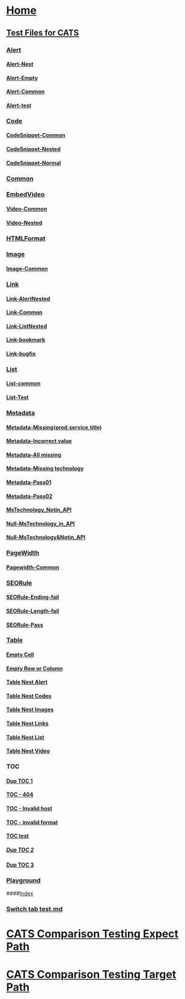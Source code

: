 
# [Home](index.md)
## [Test Files for CATS](index.md)
### [Alert](Alert-cases/Index.md)
#### [Alert-Nest](Alert-cases/Alert_Nested.md)
#### [Alert-Empty](Alert-cases/Alert_Empty.md)
#### [Alert-Common](Alert-cases/Alert_Common.md)
#### [Alert-test](Alert-cases/Alert_Test.md)

### [Code](CodeSnippet-Cases/Index.md)
#### [CodeSnippet-Common](CodeSnippet-Cases/CodeSnippet_Common.md)
#### [CodeSnippet-Nested](CodeSnippet-Cases/CodeSnippet_Nested.md)
#### [CodeSnippet-Normal](CodeSnippet-Cases/CodeSnippet_Normal.md)

### [Common](Common-Cases/Index.md)

### [EmbedVideo](EmbedVideo-Cases/Index.md)
#### [Video-Common](EmbedVideo-Cases/Video_Common.md)
#### [Video-Nested](EmbedVideo-Cases/Video_Nested.md)

### [HTMLFormat](HTMLFormat-Cases/Index.md)

### [Image](Image-Cases/index.md)
#### [Image-Common](Image-Cases/Image_Common.md)

### [Link](Link-Cases/Index.md)
#### [Link-AlertNested](Link-Cases/Link_AlertNested.md)
#### [Link-Common](Link-Cases/Link_Common.md)
#### [Link-ListNested](Link-Cases/Link_ListNested.md)
#### [Link-bookmark](Link-Cases/Link_bookmark.md)
#### [Link-bugfix](Link-Cases/Link_bugfix.md)

### [List](List-Cases/Index.md)
#### [List-common](List-Cases/List.md)
#### [List-Test](List-Cases/ListTest.md)

### [Metadata](Metadata-Cases/Index.md)
#### [Metadata-Missing(prod,service,title)](Metadata-Cases/Meta1.md)
#### [Metadata-Incorrect value](Metadata-Cases/Meta2.md)
#### [Metadata-All missing](Metadata-Cases/Meta3.md)
#### [Metadata-Missing technology](Metadata-Cases/Meta4.md)
#### [Metadata-Pass01](Metadata-Cases/Meta5.md)
#### [Metadata-Pass02](Metadata-Cases/Meta6.md)
#### [MsTechnology_Notin_API](Metadata-Cases/Meta7.md)
#### [Null-MsTechnology_in_API](Metadata-Cases/Meta8.md)
#### [Null-MsTechnology&Notin_API](Metadata-Cases/Meta9.md)

### [PageWidth](PageWidth-Cases/Index.md)
#### [Pagewidth-Common](PageWidth-Cases/Pagewidth.md)

### [SEORule](SEORule-Cases/Index.md)
#### [SEORule-Ending-fail](SEORule-Cases/SEORule1.md)
#### [SEORule-Length-fail](SEORule-Cases/SEORule2.md)
#### [SEORule-Pass](SEORule-Cases/SEORule3.md)

### [Table](Table-Cases/Index.md)
#### [Empty Cell](Table-Cases/Empty-Cells.md)
#### [Empty Row or Column](Table-Cases/Empty-Row-or-Column.md)
#### [Table Nest Alert](Table-Cases/Table-Nest-Alert.md)
#### [Table Nest Codes](Table-Cases/Table-Nest-Codes.md)
#### [Table Nest Images](Table-Cases/Table-Nest-Images.md)
#### [Table Nest Links](Table-Cases/Table-Nest-Links.md)
#### [Table Nest List](Table-Cases/Table-Nest-List.md)
#### [Table Nest Video](Table-Cases/Table-Nest-Video.md)

### [TOC](TOC-Cases/index.md)
#### [Dup TOC 1](TOC-Cases/BrokenTOC-dupTest.md)
#### [TOC - 404](TOC-Cases/inde.md)
#### [TOC - Invalid host](https://review.docs.microsoft.com0000/en-us/azure/)
#### [TOC - invalid format](ttps://review.docs.microsoft.com/en-us/azure/)
#### [TOC test](TOC-Cases/TOCTest.md)
##### [Dup TOC 2](TOC-Cases/BrokenTOC-dupTest.md)
#### [Dup TOC 3](TOC-Cases/BrokenTOC-dupTest.md)

### [Playground](Playground/Index.md)
####[Index](Playground/Index.md)

### [Switch tab test.md](Switch-tab-test.md)



# [CATS Comparison Testing Expect Path](../ComparisionTestingExpect/Index.md)
# [CATS Comparison Testing Target Path](../ComparisionTesting/Index.md)
